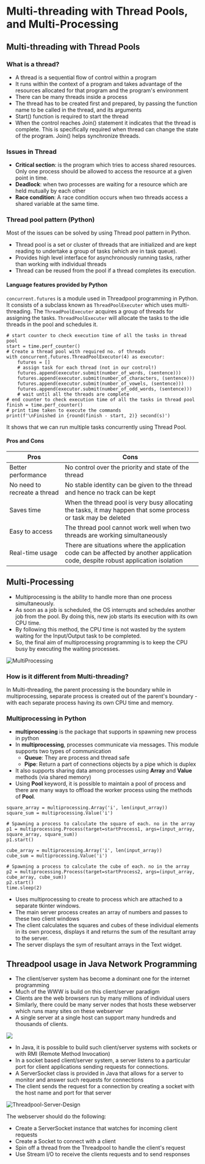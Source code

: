 # Multi-threading with Thread Pools, and Multi-Processing

## Multi-threading with Thread Pools

### What is a thread?
* A thread is a sequential flow of control within a program
* It runs within the context of a program and takes advantage of the resources allocated for that program and the program's environment
* There can be many threads inside a process
* The thread has to be created first and prepared, by passing the function name to be called in the thread, and its arguments
* Start() function is required to start the thread
* When the control reaches Join() statement it indicates that the thread is complete. This is specifically required when thread can change the state of the program. Join() helps synchronize threads.

### Issues in Thread
* **Critical section**: is the program which tries to access shared resources. Only one process should be allowed to access the resource at a given point in time.
* **Deadlock**: when two processes are waiting for a resource which are held mutually by each other
* **Race condition**: A race condition occurs when two threads access a shared variable at the same time.

### Thread pool pattern (Python)
Most of the issues can be solved by using Thread pool pattern in Python.

* Thread pool is a set or cluster of threads that are initialized and are kept reading to undertake a group of tasks (which are in task queue).
* Provides high level interface for asynchronously running tasks, rather than working with individual threads
* Thread can be reused from the pool if a thread completes its execution.

#### Language features provided by Python
```concurrent.futures``` is a module used in Threadpool programming in Python. It consists of a subclass known as ```ThreadPoolExecuter``` which uses multi-threading. The ```ThreadPoolExecuter``` acquires a group of threads for assigning the tasks. ```ThreadPoolExecuter``` will allocate the tasks to the idle threads in the pool and schedules it. 

```
# start counter to check execution time of all the tasks in thread pool
start = time.perf_counter()
# Create a thread pool with required no. of threads
with concurrent.futures.ThreadPoolExecutor(4) as executor:
    futures = []
    # assign task for each thread (not in our control!)
    futures.append(executor.submit(number_of_words, (sentence)))
    futures.append(executor.submit(number_of_characters, (sentence)))
    futures.append(executor.submit(number_of_vowels, (sentence)))
    futures.append(executor.submit(number_of_odd_words, (sentence)))
    # wait until all the threads are complete
# end counter to check execution time of all the tasks in thread pool
finish = time.perf_counter()
# print time taken to execute the commands
print(f'\nFinished in {round(finish - start, 2)} second(s)')
```

It shows that we can run multiple tasks concurrently using Thread Pool.

#### Pros and Cons

| Pros                         | Cons                                                                                                                              |
|------------------------------|-----------------------------------------------------------------------------------------------------------------------------------|
| Better performance           | No control over the priority and state of the thread                                                                              |
| No need to recreate a thread | No stable identity can be given to the thread and hence no track can be kept                                                      |
| Saves time                   | When the thread pool is very busy allocating the tasks, it may happen that some process or task may be deleted                    |
| Easy to access               | The thread pool cannot work well when two threads are working simultaneously                                                      |
| Real-time usage              | There are situations where the application code can be affected by another application code, despite robust application isolation |


## Multi-Processing

* Multiprocessing is the ability to handle more than one process simultaneously.
* As soon as a job is scheduled, the OS interrupts and schedules another job from the pool. By doing this, new job starts its execution with its own CPU time.
* By following this method, the CPU time is not wasted by the system waiting for the Input/Output task to be completed.
* So, the final aim of multiprocessing programming is to keep the CPU busy by executing the waiting processes. 

![MultiProcessing](images/MultiProcessing.png)

### How is it different from Multi-threading?
In Multi-threading, the parent processing is the boundary while in multiprocessing, separate process is created out of the parent's boundary - with each separate process having its own CPU time and memory.

### Multiprocessing in Python
* **multiprocessing** is the package that supports in spawning new process in python
* In **multiprocessing**, processes communicate via messages. This module supports two types of communication
  * **Queue**: They are process and thread safe
  * **Pipe**: Return a part of connections objects by a pipe which is duplex
* It also supports sharing data among processes using **Array** and **Value** methods (via shared memory)
* Using **Pool** keyword, it is possible to maintain a pool of process and there are many ways to offload the worker process using the methods of **Pool**.

```
square_array = multiprocessing.Array('i', len(input_array))
square_sum = multiprocessing.Value('i')

# Spawning a process to calculate the square of each. no in the array
p1 = multiprocessing.Process(target=startProcess1, args=(input_array, square_array, square_sum))
p1.start()

cube_array = multiprocessing.Array('i', len(input_array))
cube_sum = multiprocessing.Value('i')

# Spawning a process to calculate the cube of each. no in the array
p2 = multiprocessing.Process(target=startProcess2, args=(input_array, cube_array, cube_sum))
p2.start()
time.sleep(2)
```

* Uses multiprocessing to create to process which are attached to a separate tkinter windows.
* The main server process creates an array of numbers and passes to these two client windows
* The client calculates the squares and cubes of these individual elements in its own process, displays it and returns the sum of the resultant array to the server.
* The server displays the sym of resultant arrays in the Text widget.

## Threadpool usage in Java Network Programming

* The client/server system has become a dominant one for the internet programming
* Much of the WWW is build on this client/server paradigm
* Clients are the web browsers run by many millions of individual users
* Similarly, there could be many server nodes that hosts these webserver which runs many sites on these webserver
* A single server at a single host can support many hundreds and thousands of clients.

![](images/Java-Network-Programming.png)

* In Java, it is possible to build such client/server systems with sockets or with RMI (Remote Method Invocation)
* In a socket based client/server system, a server listens to a particular port for client applications sending requests for connections.
* A ServerSocket class is provided in Java that allows for a server to monitor and answer such requests for connections
* The client sends the request for a connection by creating a socket with the host name and port for that server

![Threadpool-Server-Design](images/Threadpool-server-design.png)

The webserver should do the following:
* Create a ServerSocket instance that watches for incoming client requests
* Create a Socket to connect with a client
* Spin off a thread from the Threadpool to handle the client's request
* Use Stream I/O to receive the clients requests and to send responses